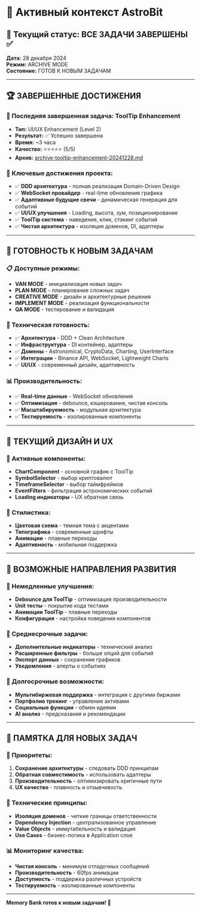# 🎯 Активный контекст AstroBit

## 📅 Текущий статус: ВСЕ ЗАДАЧИ ЗАВЕРШЕНЫ ✅

**Дата:** 28 декабря 2024  
**Режим:** ARCHIVE MODE  
**Состояние:** ГОТОВ К НОВЫМ ЗАДАЧАМ  

---

## 🏆 ЗАВЕРШЕННЫЕ ДОСТИЖЕНИЯ

### 🎯 Последняя завершенная задача: ToolTip Enhancement
- **Тип:** UI/UX Enhancement (Level 2)
- **Результат:** ✅ Успешно завершена
- **Время:** ~3 часа
- **Качество:** ⭐⭐⭐⭐⭐ (5/5)
- **Архив:** [archive-tooltip-enhancement-20241228.md](memory-bank/archive/archive-tooltip-enhancement-20241228.md)

### 🚀 Ключевые достижения проекта:
- ✅ **DDD архитектура** - полная реализация Domain-Driven Design
- ✅ **WebSocket провайдер** - real-time обновления графика
- ✅ **Адаптивные будущие свечи** - динамическая генерация для событий
- ✅ **UI/UX улучшения** - Loading, высота, зум, позиционирование
- ✅ **ToolTip система** - наведение, клик, стэкинг событий
- ✅ **Чистая архитектура** - изоляция доменов, DI, адаптеры

---

## 🎯 ГОТОВНОСТЬ К НОВЫМ ЗАДАЧАМ

### 📋 Доступные режимы:
- **VAN MODE** - инициализация новых задач
- **PLAN MODE** - планирование сложных задач
- **CREATIVE MODE** - дизайн и архитектурные решения
- **IMPLEMENT MODE** - реализация функциональности
- **QA MODE** - тестирование и валидация

### 🔧 Техническая готовность:
- ✅ **Архитектура** - DDD + Clean Architecture
- ✅ **Инфраструктура** - DI контейнер, адаптеры
- ✅ **Домены** - Astronomical, CryptoData, Charting, UserInterface
- ✅ **Интеграции** - Binance API, WebSocket, Lightweight Charts
- ✅ **UI/UX** - современный дизайн, адаптивность

### 📊 Производительность:
- ✅ **Real-time данные** - WebSocket обновления
- ✅ **Оптимизация** - debounce, кэширование, чистая консоль
- ✅ **Масштабируемость** - модульная архитектура
- ✅ **Тестируемость** - изолированные компоненты

---

## 🎨 ТЕКУЩИЙ ДИЗАЙН И UX

### 🎯 Активные компоненты:
- **ChartComponent** - основной график с ToolTip
- **SymbolSelector** - выбор криптовалют
- **TimeframeSelector** - выбор таймфреймов
- **EventFilters** - фильтрация астрономических событий
- **Loading индикаторы** - UX обратная связь

### 🎨 Стилистика:
- **Цветовая схема** - темная тема с акцентами
- **Типографика** - современные шрифты
- **Анимации** - плавные переходы
- **Адаптивность** - мобильная поддержка

---

## 🔮 ВОЗМОЖНЫЕ НАПРАВЛЕНИЯ РАЗВИТИЯ

### 🚀 Немедленные улучшения:
- **Debounce для ToolTip** - оптимизация производительности
- **Unit тесты** - покрытие кода тестами
- **Анимации ToolTip** - плавные переходы
- **Конфигурация** - настройка поведения компонентов

### 🎯 Среднесрочные задачи:
- **Дополнительные индикаторы** - технический анализ
- **Расширенные фильтры** - больше опций для событий
- **Экспорт данных** - сохранение графиков
- **Уведомления** - алерты о событиях

### 🌟 Долгосрочные возможности:
- **Мультибиржевая поддержка** - интеграция с другими биржами
- **Портфолио трекинг** - управление активами
- **Социальные функции** - обмен идеями
- **AI анализ** - предсказания и рекомендации

---

## 📝 ПАМЯТКА ДЛЯ НОВЫХ ЗАДАЧ

### 🎯 Приоритеты:
1. **Сохранение архитектуры** - следовать DDD принципам
2. **Обратная совместимость** - использовать адаптеры
3. **Производительность** - оптимизировать критичные пути
4. **UX качество** - плавность и отзывчивость

### 🔧 Технические принципы:
- **Изоляция доменов** - четкие границы ответственности
- **Dependency Injection** - централизованное управление
- **Value Objects** - иммутабельность и валидация
- **Use Cases** - бизнес-логика в Application слое

### 📊 Мониторинг качества:
- **Чистая консоль** - минимум отладочных сообщений
- **Производительность** - 60fps анимации
- **Доступность** - поддержка различных устройств
- **Тестируемость** - изолированные компоненты

---

**Memory Bank готов к новым задачам! 🚀** 